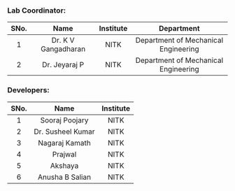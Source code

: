 <!-- Remove all lines above this line before making changes to the file -->

### Lab Coordinator:

| SNo. |        Name         | Institute |              Department              |
| :--: | :-----------------: | :-------: | :----------------------------------: |
|  1   | Dr. K V Gangadharan |   NITK    | Department of Mechanical Engineering |
|  2   | Dr. Jeyaraj P       |   NITK    | Department of Mechanical Engineering |


### Developers:

| SNo. |       Name        | Institute |
| :--: | :--------------:  | :-------: |
|  1   | Sooraj Poojary |   NITK    |
|  2   | Dr. Susheel Kumar |   NITK    |
|  3   |  Nagaraj Kamath   |   NITK    |
|  4   |  Prajwal  |   NITK    |
|  5   |  Akshaya  |   NITK    |
|  6   |  Anusha B Salian  |   NITK    |
